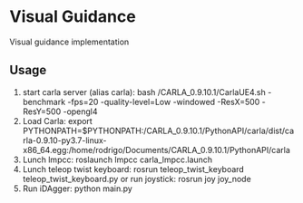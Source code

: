 # Visual Guidance
Visual guidance implementation

## Usage
1. start carla server (alias carla): bash <carla directory>/CARLA_0.9.10.1/CarlaUE4.sh -benchmark -fps=20 -quality-level=Low -windowed -ResX=500 -ResY=500 -opengl4
2. Load Carla: export PYTHONPATH=$PYTHONPATH:<carla directory>/CARLA_0.9.10.1/PythonAPI/carla/dist/carla-0.9.10-py3.7-linux-x86_64.egg:/home/rodrigo/Documents/CARLA_0.9.10.1/PythonAPI/carla
3. Lunch lmpcc: roslaunch lmpcc carla_lmpcc.launch
4. Lunch teleop twist keyboard: rosrun teleop_twist_keyboard teleop_twist_keyboard.py or run joystick: rosrun joy joy_node
5. Run iDAgger: python main.py
